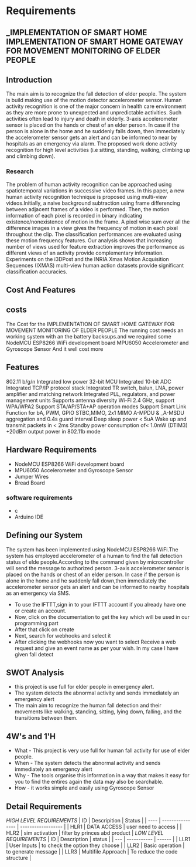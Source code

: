 # Requirements
## _IMPLEMENTATION OF SMART HOME IMPLEMENTATION OF SMART HOME GATEWAY FOR MOVEMENT MONITORING OF ELDER PEOPLE
## Introduction
The main aim is to recognize the fall detection of elder people. The
system is build making use of the motion detector accelerometer sensor.
Human activity recognition is one of the major concern in health care
environment as they are more prone to unexpected and unpredictable
activities. Such activities often lead to injury and death in elderly. 3-axis
accelerometer sensor is placed on the hands or chest of an elder person. In
case if the person is alone in the home and he suddenly falls down, then
immediately the accelerometer sensor gets an alert and can be informed to
near by hospitals as an emergency via alarm. The proposed work done
activity recognition for high level activities (i.e sitting, standing, walking,
climbing up and climbing down).
### Research
The problem of human activity recognition can be approached using spatiotemporal variations in successive video frames. In this paper, a new human
activity recognition technique is proposed using multi-view videos.Initially, a naive background subtraction using frame differencing between
adjacent frames of a video is performed. Then, the motion information of
each pixel is recorded in binary indicating existence/nonexistence of motion
in the frame. A pixel wise sum over all the difference images in a view gives
the frequency of motion in each pixel throughout the clip. The classification
performances are evaluated using these motion frequency features. Our
analysis shows that increasing number of views used for feature extraction
improves the performance as different views of an activity provide
complementary information. Experiments on the i3DPost and the INRIA
Xmas Motion Acquisition Sequences (IXMAS) multi-view human action
datasets provide significant classification accuracies.
## Cost And Features
## costs
The Cost for the IMPLEMENTATION OF SMART HOME
GATEWAY FOR MOVEMENT MONITORING
OF ELDER PEOPLE The running cost needs an working system with an the battery backsups.and we required some NodeMCU ESP8266 WiFi development board  MPU6050 Accelerometer and Gyroscope Sensor And it well cost more
## Features
802.11 b/g/n
Integrated low power 32-bit MCU Integrated 10-bit ADC Integrated TCP/IP protocol stack Integrated TR switch, balun, LNA, power amplifier and matching network Integrated PLL, regulators, and power management units Supports antenna diversity Wi-Fi 2.4 GHz, support WPA/WPA2 Support STA/AP/STA+AP operation modes Support Smart Link Function for bA, PWM, GPIO STBC,MIMO, 2x1 MIMO A-MPDU & _A-MSDU aggregation and 0.4s guard interval Deep sleep power < 5uA Wake up and transmit packets in < 2ms Standby power consumption of< 1.0mW (DTIM3) +20dBm output power in 802.11b mode
## Hardware Requirements
- NodeMCU ESP8266 WiFi development board
- MPU6050 Accelerometer and Gyroscope Sensor
- Jumper Wires
- Bread Board
### software requirements
- c
- Arduino IDE
## Defining our System
The system has been implemented using NodeMCU ESP8266 WiFi.The system has employed accelerometer of a human to find the fall detection status of elde people.According to the command given by microcontroller will send the message to authorized person. 3-axis accelerometer sensor is placed on the hands or chest of an elder person. In case if the person is alone in the home and he suddenly fall down,then immediately the accelerometer sensor gets an alert and can be informed to nearby hospitals as an emergency via SMS.
- To use the IFTTT,sign in to your IFTTT account if you already have one or create an account.
- Now, click on the documentation to get the key which will be used in our programming part
- After that click on create
- Next, search for webhooks and select it
- After clicking the webhooks now you want to select Receive a web request and give an event name as per your wish. In my case I have given fall detect
## SWOT Analysis
- this project is use full for elder people in emergency alert.
- The system detects the abnormal activity and sends immediately an emergency alert
- The main aim to recognize the human fall detection and their movements like walking, standing, sitting, lying down, falling, and the transitions between them.
## 4W's and 1'H
- What - This project is very use full for human fall activity for use of elder people.
- When - The system detects the abnormal activity and sends immediately an emergency alert
- Why - The tools organise this information in a way that makes it easy for you to find the entires again the data may also be searchable.
- How - it works simple and easily using Gyroscope Sensor
## Detail Requirements
_HIGH LEVEL REQUIREMENTS_
|   ID  |    Descripition   |        Status      |
| ----  |  ---------------- | ------------------ |
| HLR1  | DATA ACCESS       | user need to access |
| HLR2  | sim activation    | filter by princes abd product |
_LOW LEVEL REQUIREMENTS_
| ID  | Description | status |
| --- | ----------- | ------ |
| LLR1 | User Inputs | to check the option they choose |
| LLR2 | Basic operation | to generate message |
| LLR3 | Multifile Approach | To reduce the code structure |
